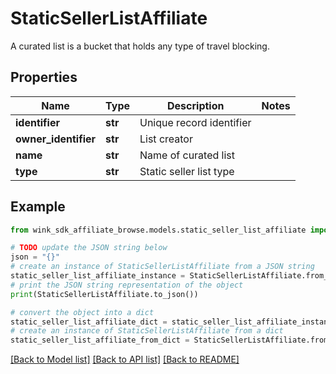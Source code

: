 # StaticSellerListAffiliate

A curated list is a bucket that holds any type of travel blocking.

## Properties

Name | Type | Description | Notes
------------ | ------------- | ------------- | -------------
**identifier** | **str** | Unique record identifier | 
**owner_identifier** | **str** | List creator | 
**name** | **str** | Name of curated list | 
**type** | **str** | Static seller list type | 

## Example

```python
from wink_sdk_affiliate_browse.models.static_seller_list_affiliate import StaticSellerListAffiliate

# TODO update the JSON string below
json = "{}"
# create an instance of StaticSellerListAffiliate from a JSON string
static_seller_list_affiliate_instance = StaticSellerListAffiliate.from_json(json)
# print the JSON string representation of the object
print(StaticSellerListAffiliate.to_json())

# convert the object into a dict
static_seller_list_affiliate_dict = static_seller_list_affiliate_instance.to_dict()
# create an instance of StaticSellerListAffiliate from a dict
static_seller_list_affiliate_from_dict = StaticSellerListAffiliate.from_dict(static_seller_list_affiliate_dict)
```
[[Back to Model list]](../README.md#documentation-for-models) [[Back to API list]](../README.md#documentation-for-api-endpoints) [[Back to README]](../README.md)


